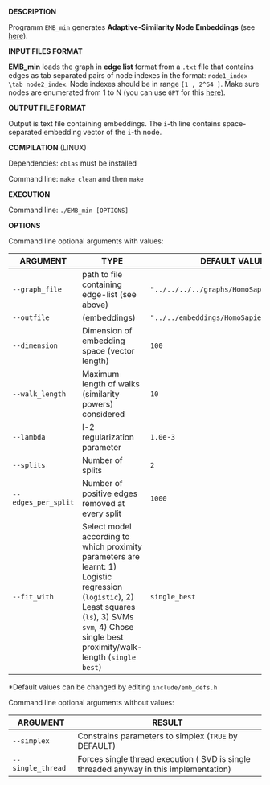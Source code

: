 __DESCRIPTION__

Programm `EMB_min` generates __Adaptive-Similarity Node Embeddings__ (see [here](https://arxiv.org/pdf/1811.10797.pdf)).
	

__INPUT FILES FORMAT__

__EMB_min__ loads the graph in __edge list__ format from a `.txt` file that contains edges as tab separated pairs of node indexes in the format: `node1_index \tab node2_index`. Node indexes should be in range `[1 , 2^64 ]`. Make sure nodes are enumerated from 1 to N (you can use ``GPT`` for this [here](https://github.com/DimBer/GPT_lib)). 

__OUTPUT FILE FORMAT__

Output is text file containing embeddings. The `i`-th line contains space-separated embedding vector of the `i`-th node.

__COMPILATION__ (LINUX)

Dependencies: `cblas`  must be installed

Command line: `make clean` and then `make`

__EXECUTION__
		      	 
Command line: `./EMB_min [OPTIONS]`

__OPTIONS__

Command line optional arguments with values:

ARGUMENT | TYPE | DEFAULT VALUE
-------- | ------ | -------
`--graph_file` | path to file containing edge-list (see above) | `"../../../../graphs/HomoSapiens/adj.txt"`
`--outfile` | (embeddings) | `"../../embeddings/HomoSapiens_embed.txt"`
`--dimension` | Dimension of embedding space (vector length) | `100`
`--walk_length` | Maximum length of walks (similarity powers) considered | `10`
`--lambda` | l-2 regularization parameter | `1.0e-3`
`--splits` | Number of splits | `2`
`--edges_per_split` | Number of positive edges removed at every split | `1000`     
`--fit_with` | Select model according to which proximity parameters are learnt: 1) Logistic regression (`logistic`), 2) Least squares (`ls`), 3) SVMs `svm`, 4) Chose single best proximity/walk-length (`single best`)  | `single_best`

*Default values can be changed by editing `include/emb_defs.h`


Command line optional arguments without values:

ARGUMENT | RESULT
-------- | ------
`--simplex` | Constrains parameters to simplex (`TRUE` by DEFAULT)
`--single_thread` | Forces single thread execution ( SVD is single threaded anyway in this implementation)















